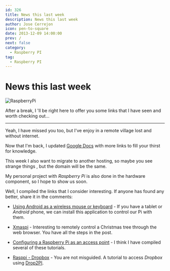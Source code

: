 ```yaml
---
id: 326
title: News this last week
description: News this last week
author: Jose Cerrejon
icon: pen-to-square
date: 2013-12-09 14:00:00
prev: /
next: false
category:
  - Raspberry PI
tag:
  - Raspberry PI
---
```


# News this last week

![RaspberryPi](/images/05_RaspberryPi.jpg)

After a break, I 'll be right here to offer you some links that I have seen and worth checking out...

- - -
Yeah, I have missed you too, but I've enjoy in a remote village lost and without internet.

Now that I'm back, I updated [Google Docs](http://goo.gl/Iwhbq) with more links to fill your thirst for knowledge.

This week I also want to migrate to another hosting, so maybe you see strange things , but the domain will be the same.

My personal project with *Raspberry Pi* is also done in the hardware component, so I hope to show us soon.

Well, I compiled the links that I consider interesting. If anyone has found any better, share it in the comments:

* [Using Android as a wireless mouse or keyboard](http://www.rpiblog.com/2013/11/using-android-as-wireless-mouse-keyboard.html) - If you have a tablet or *Android* phone, we can install this application to control our Pi with them.

* [Xmaspi](http://xmaspi.com/?page_id=21) - Interesting to remotely control a Christmas tree through the web browser. You have all the steps in the post.

* [Configuring a Raspberry Pi as an access point](http://learn.adafruit.com/setting-up-a-raspberry-pi-as-a-wifi-access-point?view=all) - I think I have compiled several of these tutorials.

* [Rasppi - Dropbox](https://open.umich.edu/wiki/Rasppi-Dropbox) - You are not misguided. A tutorial to access *Dropbox* using [Drop2PI](https://github.com/GuoJing/Drop2PI).